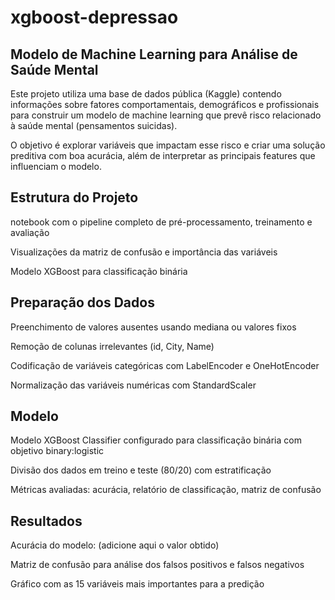 # xgboost-depressao

## Modelo de Machine Learning para Análise de Saúde Mental

Este projeto utiliza uma base de dados pública (Kaggle) contendo informações sobre fatores comportamentais, demográficos e profissionais para construir um modelo de machine learning que prevê risco relacionado à saúde mental (pensamentos suicidas).

O objetivo é explorar variáveis que impactam esse risco e criar uma solução preditiva com boa acurácia, além de interpretar as principais features que influenciam o modelo.

## Estrutura do Projeto
notebook com o pipeline completo de pré-processamento, treinamento e avaliação

Visualizações da matriz de confusão e importância das variáveis

Modelo XGBoost para classificação binária

## Preparação dos Dados
Preenchimento de valores ausentes usando mediana ou valores fixos

Remoção de colunas irrelevantes (id, City, Name)

Codificação de variáveis categóricas com LabelEncoder e OneHotEncoder

Normalização das variáveis numéricas com StandardScaler

## Modelo
Modelo XGBoost Classifier configurado para classificação binária com objetivo binary:logistic

Divisão dos dados em treino e teste (80/20) com estratificação

Métricas avaliadas: acurácia, relatório de classificação, matriz de confusão

## Resultados
Acurácia do modelo: (adicione aqui o valor obtido)

Matriz de confusão para análise dos falsos positivos e falsos negativos

Gráfico com as 15 variáveis mais importantes para a predição
